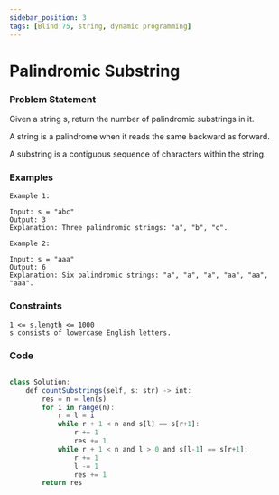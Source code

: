 ```yaml
---
sidebar_position: 3
tags: [Blind 75, string, dynamic programming]
---
```


# Palindromic Substring

### Problem Statement

Given a string s, return the number of palindromic substrings in it.

A string is a palindrome when it reads the same backward as forward.

A substring is a contiguous sequence of characters within the string.

### Examples

```
Example 1:

Input: s = "abc"
Output: 3
Explanation: Three palindromic strings: "a", "b", "c".

Example 2:

Input: s = "aaa"
Output: 6
Explanation: Six palindromic strings: "a", "a", "a", "aa", "aa", "aaa".
```

### Constraints

```
1 <= s.length <= 1000
s consists of lowercase English letters.
```

### Code

```jsx title="Python3 Code"

class Solution:
    def countSubstrings(self, s: str) -> int:
        res = n = len(s) 
        for i in range(n):
            r = l = i
            while r + 1 < n and s[l] == s[r+1]:
                r += 1
                res += 1
            while r + 1 < n and l > 0 and s[l-1] == s[r+1]:
                r += 1
                l -= 1
                res += 1
        return res

```

